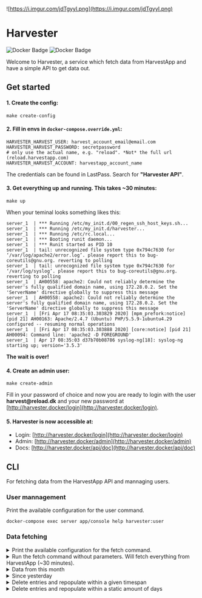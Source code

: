 ![https://i.imgur.com/jdTgyyI.png](https://i.imgur.com/jdTgyyI.png)

# Harvester
![Docker Badge](https://img.shields.io/docker/automated/reload/harvester.svg) ![Docker Badge](https://img.shields.io/docker/build/reload/harvester.svg)

Welcome to Harvester, a service which fetch data from HarvestApp and have a simple API to get data out.


## Get started

#### 1. Create the config:

```
make create-config
```

#### 2. Fill in envs in `docker-compose.override.yml`:

```
HARVESTER_HARVEST_USER: harvest_account_email@email.com
HARVESTER_HARVEST_PASSWORD: secretpassword
# only use the actual name, e.g. "reload". *Not* the full url (reload.harvestapp.com)
HARVESTER_HARVEST_ACCOUNT: harvestapp_account_name
```

The credentials can be found in LastPass. Search for __"Harvester API"__.

#### 3. Get everything up and running. This takes ~30 minutes:

```
make up
```

When your teminal looks something likes this:

```
server_1  | *** Running /etc/my_init.d/00_regen_ssh_host_keys.sh...
server_1  | *** Running /etc/my_init.d/harvester...
server_1  | *** Running /etc/rc.local...
server_1  | *** Booting runit daemon...
server_1  | *** Runit started as PID 10
server_1  | tail: unrecognized file system type 0x794c7630 for ‘/var/log/apache2/error.log’. please report this to bug-coreutils@gnu.org. reverting to polling
server_1  | tail: unrecognized file system type 0x794c7630 for ‘/var/log/syslog’. please report this to bug-coreutils@gnu.org. reverting to polling
server_1  | AH00558: apache2: Could not reliably determine the server's fully qualified domain name, using 172.28.0.2. Set the 'ServerName' directive globally to suppress this message
server_1  | AH00558: apache2: Could not reliably determine the server's fully qualified domain name, using 172.28.0.2. Set the 'ServerName' directive globally to suppress this message
server_1  | [Fri Apr 17 08:35:03.303829 2020] [mpm_prefork:notice] [pid 21] AH00163: Apache/2.4.7 (Ubuntu) PHP/5.5.9-1ubuntu4.29 configured -- resuming normal operations
server_1  | [Fri Apr 17 08:35:03.303888 2020] [core:notice] [pid 21] AH00094: Command line: 'apache2 -D FOREGROUND'
server_1  | Apr 17 08:35:03 d37b70b08786 syslog-ng[18]: syslog-ng starting up; version='3.5.3'
```

__The wait is over!__

#### 4. Create an admin user:

```
make create-admin
```

Fill in your password of choice and now you are ready to login with the user __harvest@reload.dk__ and your new password at [http://harvester.docker/login](http://harvester.docker/login).

#### 5. Harvester is now accessible at:

- Login: [http://harvester.docker/login](http://harvester.docker/login)
- Admin: [http://harvester.docker/admin](http://harvester.docker/admin)
- Docs: [http://harvester.docker/api/doc](http://harvester.docker/api/doc)


## CLI

For fetching data from the HarvestApp API and mannaging users.

### User mannagement

Print the available configuration for the user command.

```
docker-compose exec server app/console help harvester:user
```


### Data fetching

<details>
  <summary>
    Print the available configuration for the fetch command.
  </summary>

```
docker-compose exec server app/console help harvester:fetch
```
</details>

<details>
  <summary>
    Run the fetch command without parameters. Will fetch everything from HarvestApp (~30 minutes).
  </summary>

```
  docker-compose exec server app/console harvester:fetch
```
</details>

<details>
  <summary>
    Data from this month
  </summary>

```
docker-compose exec server app/console harvester:fetch `date "+%Y%m01"`
```
</details>


<details>
  <summary>
    Since yesterday
  </summary>

```
docker-compose exec server app/console harvester:fetch --updated-yesterday
```
</details>

<details>
  <summary>
    Delete entries and repopulate within a given timespan
  </summary>

```
docker-compose exec server app/console harvester:refresh `date "+%Y%m01"`
```
</details>

<details>
  <summary>
    Delete entries and repopulate within a static amount of days
  </summary>

```
docker-compose exec server app/console harvester:refresh --days=30
```
</details>